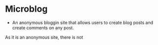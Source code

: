 # Microblog

- An anonymous bloggin site that allows users to create blog posts and create comments on any post.

As it is an anonymous site, there is not 